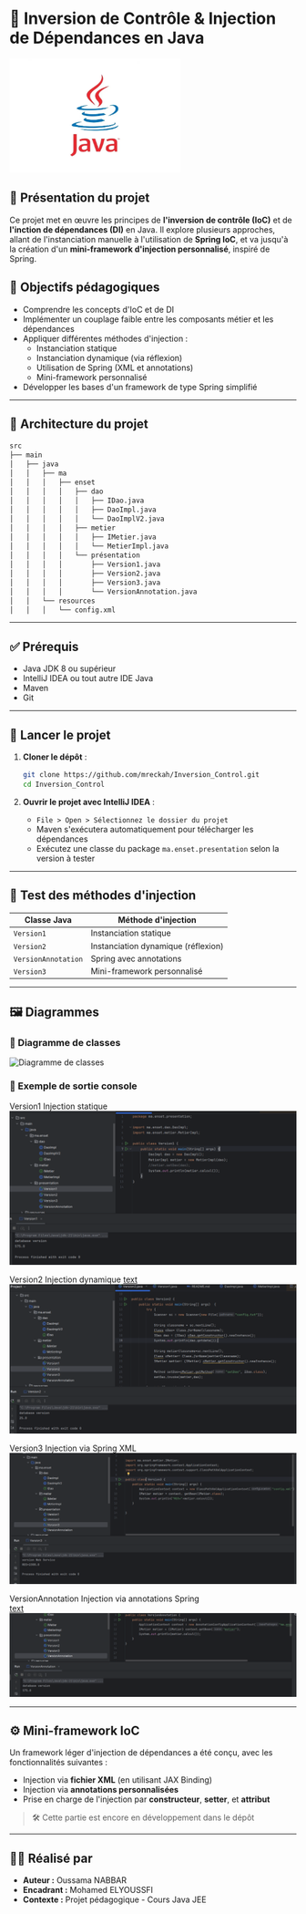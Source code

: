 # 🔄 Inversion de Contrôle & Injection de Dépendances en Java
<img src="image.png" alt="Illustration" width="300" height="200" class="d-block mx-auto mb-4">

## 🧠 Présentation du projet
Ce projet met en œuvre les principes de **l'inversion de contrôle (IoC)** et de **l'inction de dépendances (DI)** en Java. Il explore plusieurs approches, allant de l'instanciation manuelle à l'utilisation de **Spring IoC**, et va jusqu'à la création d'un **mini-framework d'injection personnalisé**, inspiré de Spring.

## 🎯 Objectifs pédagogiques

- Comprendre les concepts d'IoC et de DI
- Implémenter un couplage faible entre les composants métier et les dépendances
- Appliquer différentes méthodes d'injection :
  - Instanciation statique
  - Instanciation dynamique (via réflexion)
  - Utilisation de Spring (XML et annotations)
  - Mini-framework personnalisé
- Développer les bases d'un framework de type Spring simplifié

---

## 🧱 Architecture du projet

```
src
├── main
│   ├── java
│   │   ├── ma
│   │   │   ├── enset
│   │   │   │   ├── dao
│   │   │   │   │   ├── IDao.java
│   │   │   │   │   ├── DaoImpl.java
│   │   │   │   │   └── DaoImplV2.java
│   │   │   │   ├── metier
│   │   │   │   │   ├── IMetier.java
│   │   │   │   │   └── MetierImpl.java
│   │   │   │   └── présentation
│   │   │   │       ├── Version1.java
│   │   │   │       ├── Version2.java
│   │   │   │       ├── Version3.java
│   │   │   │       └── VersionAnnotation.java
│   │   └── resources
│   │   │   └── config.xml
```

---

## ✅ Prérequis

- Java JDK 8 ou supérieur
- IntelliJ IDEA ou tout autre IDE Java
- Maven
- Git

---

## 🚀 Lancer le projet

1. **Cloner le dépôt** :

   ```bash
   git clone https://github.com/mreckah/Inversion_Control.git
   cd Inversion_Control
   ```

2. **Ouvrir le projet avec IntelliJ IDEA** :
   - `File > Open > Sélectionnez le dossier du projet`
   - Maven s'exécutera automatiquement pour télécharger les dépendances
   - Exécutez une classe du package `ma.enset.presentation` selon la version à tester

---

## 🧪 Test des méthodes d'injection

| Classe Java         | Méthode d'injection                 |
| ------------------- | ----------------------------------- |
| `Version1`          | Instanciation statique              |
| `Version2`          | Instanciation dynamique (réflexion) |
| `VersionAnnotation` | Spring avec annotations             |
| `Version3`          | Mini-framework personnalisé         |

---

## 🖼 Diagrammes

### 🧩 Diagramme de classes

![Diagramme de classes](/images/diagramme_classes.png)

### 📸 Exemple de sortie console
Version1	Injection statique
![alt text](images/image1.png)

Version2	Injection dynamique
[text](README.md) ![text](images/image2.png)

Version3	Injection via Spring XML
![alt text](images/image3.png)

VersionAnnotation	Injection via annotations Spring	
[text](README.md) ![text](images/image.png)

---

## ⚙️ Mini-framework IoC

Un framework léger d'injection de dépendances a été conçu, avec les fonctionnalités suivantes :

- Injection via **fichier XML** (en utilisant JAX Binding)
- Injection via **annotations personnalisées**
- Prise en charge de l'injection par **constructeur**, **setter**, et **attribut**

> 🛠️ Cette partie est encore en développement dans le dépôt

---

## 👨‍💻 Réalisé par

- **Auteur :** Oussama NABBAR
- **Encadrant :** Mohamed ELYOUSSFI
- **Contexte :** Projet pédagogique - Cours Java JEE
